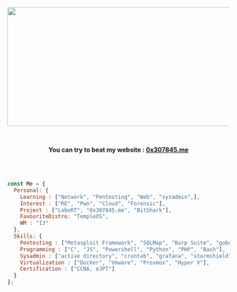<p align="center">
    <img src="https://i.ibb.co/hCkwG8K/ezgif-5-e055743c0e.gif" width="850" height="270"></img>
</p>
<br>
<p align="center"><strong>You can try to beat my website : <a href="https://0x307845.me">0x307845.me</a></strong>
</p>
<br>
<br>

```js
const Me = {
  Personal: {
    Learning : ["Network", "Pentesting", "Web", "sysadmin",],
    Interest : ["RE", "Pwn", "Cloud", "Forensic"],
    Project : ["LaboRT", "0x307845.me", "BitShark"],
    FavouriteDistro: "TempleOS",
    WM : "I3"
  },
  Skills: {
    Pentesting : ["Metasploit Framework", "SQLMap", "Burp Suite", "gobuster" , "and more ..."],
    Programming : ["C", "JS", "Powershell", "Python", "PHP", "Bash"],
    Sysadmin : ["active directory", "crontab", "grafana", "stormshield", "Cisco"],
    Virtualization : ["Docker", "Vmware", "Proxmox", "Hyper V"],
    Certification : ["CCNA, eJPT"]
  }
};
```
